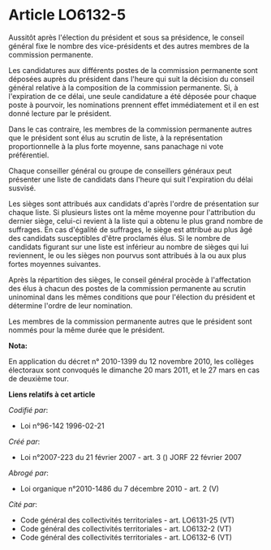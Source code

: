# Article LO6132-5

Aussitôt après l'élection du président et sous sa présidence, le conseil général fixe le nombre des vice-présidents et des
autres membres de la commission permanente.

Les candidatures aux différents postes de la commission permanente sont déposées auprès du président dans l'heure qui suit la
décision du conseil général relative à la composition de la commission permanente. Si, à l'expiration de ce délai, une seule
candidature a été déposée pour chaque poste à pourvoir, les nominations prennent effet immédiatement et il en est donné
lecture par le président.

Dans le cas contraire, les membres de la commission permanente autres que le président sont élus au scrutin de liste, à la
représentation proportionnelle à la plus forte moyenne, sans panachage ni vote préférentiel.

Chaque conseiller général ou groupe de conseillers généraux peut présenter une liste de candidats dans l'heure qui suit
l'expiration du délai susvisé.

Les sièges sont attribués aux candidats d'après l'ordre de présentation sur chaque liste. Si plusieurs listes ont la même
moyenne pour l'attribution du dernier siège, celui-ci revient à la liste qui a obtenu le plus grand nombre de suffrages. En
cas d'égalité de suffrages, le siège est attribué au plus âgé des candidats susceptibles d'être proclamés élus. Si le nombre
de candidats figurant sur une liste est inférieur au nombre de sièges qui lui reviennent, le ou les sièges non pourvus sont
attribués à la ou aux plus fortes moyennes suivantes.

Après la répartition des sièges, le conseil général procède à l'affectation des élus à chacun des postes de la commission
permanente au scrutin uninominal dans les mêmes conditions que pour l'élection du président et détermine l'ordre de leur
nomination.

Les membres de la commission permanente autres que le président sont nommés pour la même durée que le président.

**Nota:**

En application du décret n° 2010-1399 du 12 novembre 2010, les collèges électoraux sont convoqués le dimanche 20 mars 2011,
et le 27 mars en cas de deuxième tour.

**Liens relatifs à cet article**

_Codifié par_:

  - Loi n°96-142 1996-02-21

_Créé par_:

  - Loi n°2007-223 du 21 février 2007 - art. 3 () JORF 22 février 2007

_Abrogé par_:

  - Loi organique n°2010-1486 du 7 décembre 2010 - art. 2 (V)

_Cité par_:

  - Code général des collectivités territoriales - art. LO6131-25 (VT)
  - Code général des collectivités territoriales - art. LO6132-2 (VT)
  - Code général des collectivités territoriales - art. LO6132-6 (VT)
